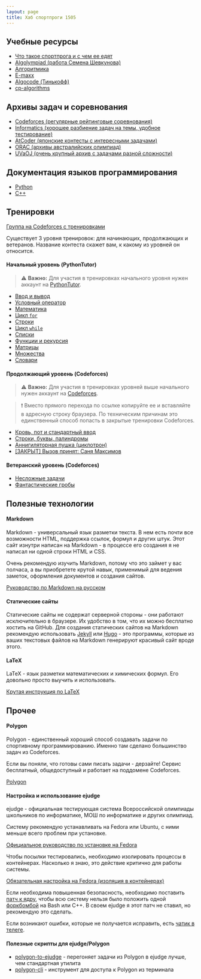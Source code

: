 ```yaml
---
layout: page
title: Хаб спортпроги 1505
---
```



## **Учебные ресурсы**

- [Что такое спортпрога и с чем ее едят](https://algocode.ru/page/how_to_start/)
- [Algolympiad (работа Семена Шевкунова)](https://simonshevkunov.github.io/algolympiad.github.io/)
- [Алгоритмика](https://ru.algorithmica.org)
- [E-maxx](https://e-maxx.ru/algo/)
- [Algocode (Тинькофф)](https://wiki.algocode.ru/index.php?title=%D0%97%D0%B0%D0%B3%D0%BB%D0%B0%D0%B2%D0%BD%D0%B0%D1%8F_%D1%81%D1%82%D1%80%D0%B0%D0%BD%D0%B8%D1%86%D0%B0)
- [cp-algorithms](https://cp-algorithms.com)


## **Архивы задач и cоревнования**

- [Codeforces (регулярные рейтинговые соревнования)](https://codeforces.com)
- [Informatics (хорошее разбиение задач на темы, удобное тестирование)](https://informatics.msk.ru)
- [AtCoder (японские контесты с интересными задачами)](https://atcoder.jp)
- [ORAC (архивы австралийских олимпиад)](https://orac2.info)
- [UVaOJ (очень крупный архив с задачами разной сложности)](https://onlinejudge.org)


## **Документация языков программирования**

- [Python](https://docs.python.org)
- [C++](https://en.cppreference.com)


## **Тренировки**

[Группа на Codeforces с тренировками](https://codeforces.com/group/E7ZWhhsbc5/)

Существует 3 уровня тренировок: для начинающих, продолжающих и ветеранов. Название контеста скажет вам, к какому из уровней он относится.


#### Начальный уровень (PythonTutor)

> ⚠️ **Важно:** Для участия в тренировках начального уровня нужен аккаунт на [PythonTutor](https://pythontutor.ru).

- [Ввод и вывод](https://pythontutor.ru/lessons/inout_and_arithmetic_operations/)
- [Условный оператор](https://pythontutor.ru/lessons/ifelse/)
- [Математика](https://pythontutor.ru/lessons/int_and_float/)
- [Цикл `for`](https://pythontutor.ru/lessons/for_loop/)
- [Строки](https://pythontutor.ru/lessons/str/)
- [Цикл `while`](https://pythontutor.ru/lessons/while/)
- [Списки](https://pythontutor.ru/lessons/lists/)
- [Функции и рекурсия](https://pythontutor.ru/lessons/functions/)
- [Матрицы](https://pythontutor.ru/lessons/2d_arrays/)
- [Множества](https://pythontutor.ru/lessons/sets/)
- [Словари](https://pythontutor.ru/lessons/dicts/)


#### Продолжающий уровень (Codeforces)

> ⚠️ **Важно:** Для участия в тренировках уровней выше начального нужен аккаунт на [Codeforces](https://codeforces.com).

> ❗ Вместо прямого перехода по ссылке копируйте ее и вставляйте в адресную строку браузера. По техническим причинам это единственный способ попасть в закрытые тренировки Codeforces.

- [Кровь, пот и стандартный ввод](https://codeforces.com/group/E7ZWhhsbc5/contest/385821)
- [Строки, буквы, палиндромы](https://codeforces.com/group/E7ZWhhsbc5/contest/385824)
- [Аннигиляторная пушка (циклотрон)](https://codeforces.com/group/E7ZWhhsbc5/contest/385823)
- [[ЗАКРЫТ] Вызов принят: Саня Максимов](https://codeforces.com/gym/379815)


#### Ветеранский уровень (Codeforces)

- [Несложные задачи](https://codeforces.com/group/E7ZWhhsbc5/contest/385825)
- [Фантастические гробы](https://codeforces.com/group/E7ZWhhsbc5/contest/395833)


## **Полезные технологии**

#### Markdown

Markdown - универсальный язык разметки текста. В нем есть почти все возможности HTML, поддержка ссылок, формул и других штук. Этот сайт изнутри написан на Markdown - в процессе его создания я не написал ни одной строки HTML и CSS.

Очень рекомендую изучить Markdown, потому что это займет у вас полчаса, а вы приобретете крутой навык, применимый для ведения заметок, оформления документов и создания сайтов.

[Руководство по Markdown на русском](https://paulradzkov.com/2014/markdown_cheatsheet/)

#### Статические сайты

Статические сайты не содержат серверной стороны - они работают исключительно в браузере. Их удобство в том, что их можно бесплатно хостить на GitHub. Для создания статических сайтов на Markdown рекомендую использовать [Jekyll](https://jekyllrb.com) или [Hugo](gohugo.io) - это программы, которые из ваших текстовых файлов на Markdown генерируют красивый сайт вроде этого.

#### LaTeX

LaTeX - язык разметки математических и химических формул. Его довольно просто выучить и использовать.

[Крутая инструкция по LaTeX](https://www.overleaf.com/learn/latex/Learn_LaTeX_in_30_minutes)

## **Прочее**

#### Polygon

Polygon - единственный хороший способ создавать задачи по спортивному программированию. Именно там сделано большинство задач из Codeforces.

Если вы поняли, что готовы сами писать задачи - дерзайте! Сервис бесплатный, общедоступный и работает на поддомене Codeforces.

[Polygon](https://polygon.codeforces.com)

#### Настройка и использование ejudge

ejudge - официальная тестирующая система Всероссийской олимпиады школьников по информатике, МОШ по информатике и других олимпиад.

Систему рекомендую устанавливать на Fedora или Ubuntu, с ними меньше всего проблем при установке.

[Официальное руководство по установке на Fedora](https://ejudge.ru/wiki/index.php/%D0%98%D0%BD%D1%81%D1%82%D0%B0%D0%BB%D0%BB%D1%8F%D1%86%D0%B8%D1%8F_ejudge_3.9.2%2B_%D0%BD%D0%B0_Fedora_34%2B_%D1%81_%D0%BD%D1%83%D0%BB%D1%8F)

Чтобы посылки тестировались, необходимо изолировать процессы в контейнерах. Насколько я знаю, это действие критично для работы системы.

[Обязательная настройка на Fedora (изоляция в контейнерах)](https://ejudge.ru/wiki/index.php/%D0%98%D0%B7%D0%BE%D0%BB%D1%8F%D1%86%D0%B8%D1%8F_%D0%BD%D0%B5%D0%B4%D0%BE%D0%B2%D0%B5%D1%80%D0%B5%D0%BD%D0%BD%D1%8B%D1%85_%D0%BF%D1%80%D0%BE%D1%86%D0%B5%D1%81%D1%81%D0%BE%D0%B2_%D0%B2_%D0%BA%D0%BE%D0%BD%D1%82%D0%B5%D0%B9%D0%BD%D0%B5%D1%80%D0%B0%D1%85)

Если необходима повышенная безопасность, необходимо поставить [патч к ядру](https://ejudge.ru/wiki/index.php/%D0%9F%D0%B0%D1%82%D1%87_%D0%BA_%D1%8F%D0%B4%D1%80%D1%83_Linux), чтобы всю систему нельзя было положить одной [форкбомбой](https://ru.wikipedia.org/wiki/Fork-%D0%B1%D0%BE%D0%BC%D0%B1%D0%B0) на Bash или C++. В своем ejudge я этот патч не ставил, но рекомендую это сделать.

Если возникают ошибки, которые не получается исправить, есть [чатик в телеге](https://t.me/ejudgegeneral).

#### Полезные скрипты для ejudge/Polygon

- [polygon-to-ejudge](https://github.com/grphil/polygon-to-ejudge) - перегоняет задачи из Polygon в ejudge лучше, чем стандартная утилита
- [polygon-cli](https://github.com/kunyavskiy/polygon-cli) - инструмент для доступа к Polygon из терминала

